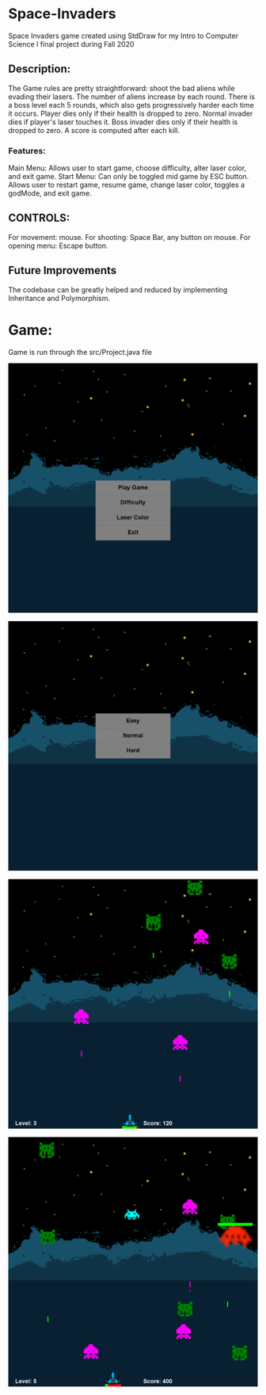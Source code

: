 # Space-Invaders
Space Invaders game created using StdDraw for my Intro to Computer Science I final project during Fall 2020
## Description:
The Game rules are pretty straightforward: shoot the bad aliens while evading their lasers. The number of aliens
increase by each round. There is a boss level each 5 rounds, which also gets progressively harder each time
it occurs. Player dies only if their health is dropped to zero. Normal invader dies if player's laser touches it.
Boss invader dies only if their health is dropped to zero. A score is computed after each kill. 

### Features:
Main Menu:   Allows user to start game, choose difficulty, alter laser color, and exit game.
Start Menu:  Can only be toggled mid game by ESC button. Allows user to restart game, resume game, change laser color, toggles a godMode, and exit game.

## CONTROLS:
For movement: mouse.
For shooting: Space Bar, any button on mouse.
For opening menu: Escape button.

## Future Improvements
The codebase can be greatly helped and reduced by implementing Inheritance and Polymorphism.
# Game:
Game is run through the src/Project.java file

![MainMenu](src/Screenshots/MainMenu.png)

![diff](src/Screenshots/difficultyMenu.png)

![game](src/Screenshots/game.png)

![boss](src/Screenshots/boss.png)

